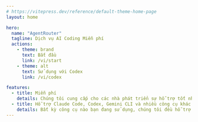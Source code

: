 ```yaml
---
# https://vitepress.dev/reference/default-theme-home-page
layout: home

hero:
  name: "AgentRouter"
  tagline: Dịch vụ AI Coding Miễn phí
  actions:
    - theme: brand
      text: Bắt đầu
      link: /vi/start
    - theme: alt
      text: Sử dụng với Codex
      link: /vi/codex

features:
  - title: Miễn phí
    details: Chúng tôi cung cấp cho các nhà phát triển sự hỗ trợ tốt nhất có thể, cung cấp hạn mức miễn phí để hỗ trợ AI Coding.
  - title: Hỗ trợ Claude Code, Codex, Gemini CLI và nhiều công cụ khác
    details: Bất kỳ công cụ nào bạn đang sử dụng, chúng tôi đều hỗ trợ.
---
```

